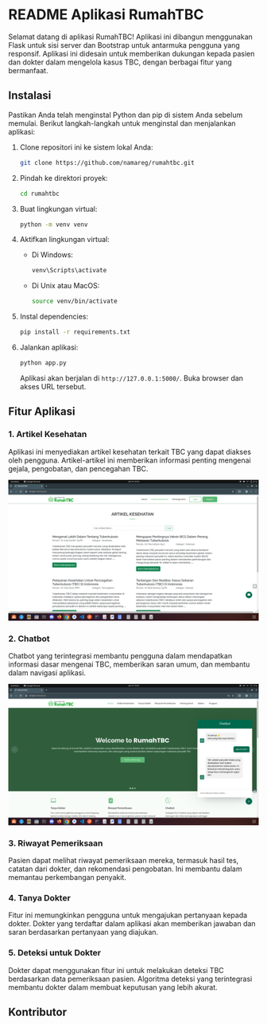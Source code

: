 # README Aplikasi RumahTBC

Selamat datang di aplikasi RumahTBC! Aplikasi ini dibangun menggunakan Flask untuk sisi server dan Bootstrap untuk antarmuka pengguna yang responsif. Aplikasi ini didesain untuk memberikan dukungan kepada pasien dan dokter dalam mengelola kasus TBC, dengan berbagai fitur yang bermanfaat.

## Instalasi

Pastikan Anda telah menginstal Python dan pip di sistem Anda sebelum memulai. Berikut langkah-langkah untuk menginstal dan menjalankan aplikasi:

1. Clone repositori ini ke sistem lokal Anda:

   ```bash
   git clone https://github.com/namareg/rumahtbc.git
   ```

2. Pindah ke direktori proyek:

   ```bash
   cd rumahtbc
   ```

3. Buat lingkungan virtual:

   ```bash
   python -m venv venv
   ```

4. Aktifkan lingkungan virtual:

   - Di Windows:

     ```bash
     venv\Scripts\activate
     ```

   - Di Unix atau MacOS:

     ```bash
     source venv/bin/activate
     ```

5. Instal dependencies:

   ```bash
   pip install -r requirements.txt
   ```

6. Jalankan aplikasi:

   ```bash
   python app.py
   ```

   Aplikasi akan berjalan di `http://127.0.0.1:5000/`. Buka browser dan akses URL tersebut.

## Fitur Aplikasi

### 1. Artikel Kesehatan

Aplikasi ini menyediakan artikel kesehatan terkait TBC yang dapat diakses oleh pengguna. Artikel-artikel ini memberikan informasi penting mengenai gejala, pengobatan, dan pencegahan TBC.

![alt text](https://github.com/Avrians/RumahTBC-Flask_WebApps/blob/main/hasilss/artikelkesehatan.png?raw=true)



### 2. Chatbot

Chatbot yang terintegrasi membantu pengguna dalam mendapatkan informasi dasar mengenai TBC, memberikan saran umum, dan membantu dalam navigasi aplikasi.

![alt text](https://github.com/Avrians/RumahTBC-Flask_WebApps/blob/main/hasilss/chatbot.png?raw=true)

### 3. Riwayat Pemeriksaan

Pasien dapat melihat riwayat pemeriksaan mereka, termasuk hasil tes, catatan dari dokter, dan rekomendasi pengobatan. Ini membantu dalam memantau perkembangan penyakit.

### 4. Tanya Dokter

Fitur ini memungkinkan pengguna untuk mengajukan pertanyaan kepada dokter. Dokter yang terdaftar dalam aplikasi akan memberikan jawaban dan saran berdasarkan pertanyaan yang diajukan.

### 5. Deteksi untuk Dokter

Dokter dapat menggunakan fitur ini untuk melakukan deteksi TBC berdasarkan data pemeriksaan pasien. Algoritma deteksi yang terintegrasi membantu dokter dalam membuat keputusan yang lebih akurat.

## Kontributor
